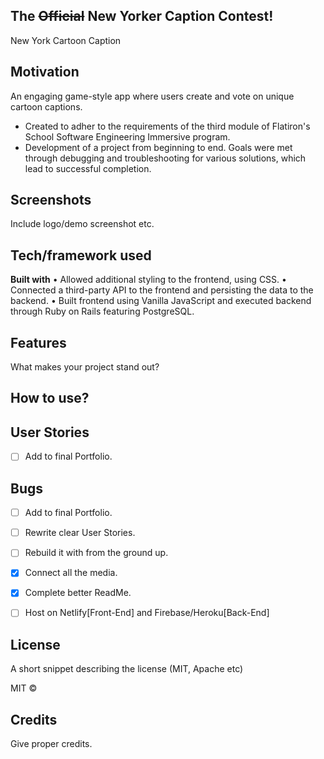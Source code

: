 ## The ~~Official~~ New Yorker Caption Contest!
New York Cartoon Caption

## Motivation
An engaging game-style app where users create and vote on unique cartoon captions.
- Created to adher to the requirements of the third module of Flatiron's School Software Engineering Immersive program.
- Development of a project from beginning to end. Goals were met through debugging and troubleshooting for various solutions, which lead to successful completion.
 
## Screenshots
Include logo/demo screenshot etc.

## Tech/framework used
<b>Built with</b>
• Allowed additional styling to the frontend, using CSS.
• Connected a third-party API to the frontend and persisting the data to the backend.
• Built frontend using Vanilla JavaScript and executed backend through Ruby on Rails featuring PostgreSQL.

## Features
What makes your project stand out?

## How to use?

## User Stories
- [ ] Add to final Portfolio.


## Bugs
- [ ] Add to final Portfolio.
- [ ] Rewrite clear User Stories.
- [ ] Rebuild it with from the ground up.
- [x] Connect all the media.
- [x] Complete better ReadMe.
- [ ] Host on Netlify[Front-End] and Firebase/Heroku[Back-End]


## License
A short snippet describing the license (MIT, Apache etc)

MIT © 

## Credits
Give proper credits. 


